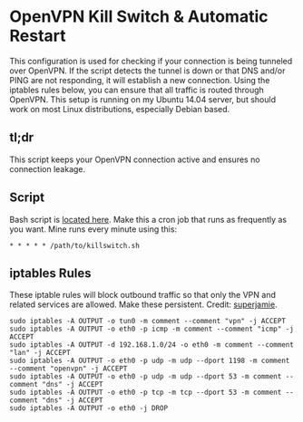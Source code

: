 # OpenVPN Kill Switch & Automatic Restart
This configuration is used for checking if your connection is being tunneled over OpenVPN. If the script detects the tunnel is down or that DNS and/or PING are not responding, it will establish a new connection. Using the iptables rules below, you can ensure that all traffic is routed through OpenVPN.
This setup is running on my Ubuntu 14.04 server, but should work on most Linux distributions, especially Debian based.
## tl;dr
This script keeps your OpenVPN connection active and ensures no connection leakage.
## Script
Bash script is [located here](https://github.com/CoreyMcCown13/Shell-Scripts/blob/master/OpenVPN-KillSwitch/killswitch.sh).
Make this a cron job that runs as frequently as you want. Mine runs every minute using this:
```
* * * * * /path/to/killswitch.sh
```
## iptables Rules
These iptable rules will block outbound traffic so that only the VPN and related services are allowed. Make these persistent.
Credit: [superjamie](https://gist.github.com/superjamie/ac55b6d2c080582a3e64).
```
sudo iptables -A OUTPUT -o tun0 -m comment --comment "vpn" -j ACCEPT
sudo iptables -A OUTPUT -o eth0 -p icmp -m comment --comment "icmp" -j ACCEPT
sudo iptables -A OUTPUT -d 192.168.1.0/24 -o eth0 -m comment --comment "lan" -j ACCEPT
sudo iptables -A OUTPUT -o eth0 -p udp -m udp --dport 1198 -m comment --comment "openvpn" -j ACCEPT
sudo iptables -A OUTPUT -o eth0 -p udp -m udp --dport 53 -m comment --comment "dns" -j ACCEPT
sudo iptables -A OUTPUT -o eth0 -p tcp -m tcp --dport 53 -m comment --comment "dns" -j ACCEPT
sudo iptables -A OUTPUT -o eth0 -j DROP
```
